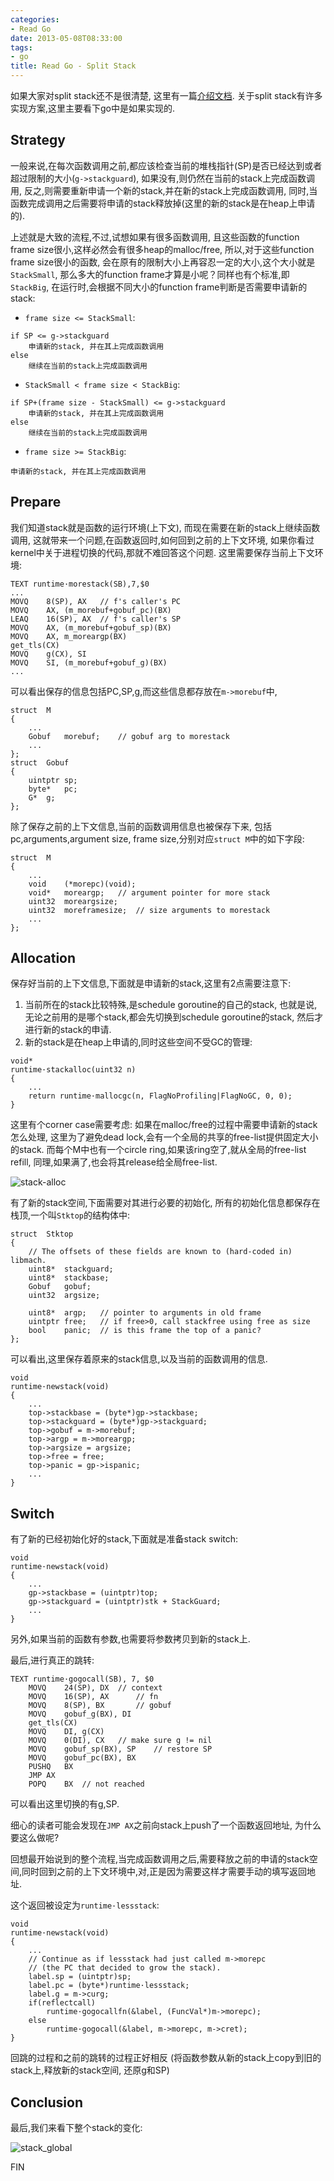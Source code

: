 ```yaml
---
categories:
- Read Go
date: 2013-05-08T08:33:00
tags:
- go
title: Read Go - Split Stack
---
```


如果大家对split stack还不是很清楚,
这里有一篇[介绍文档](http://gcc.gnu.org/wiki/SplitStacks).
关于split stack有许多实现方案,这里主要看下go中是如果实现的.

## Strategy



一般来说,在每次函数调用之前,都应该检查当前的堆栈指针(SP)是否已经达到或者超过限制的大小(`g->stackguard`),
如果没有,则仍然在当前的stack上完成函数调用,
反之,则需要重新申请一个新的stack,并在新的stack上完成函数调用,
同时,当函数完成调用之后需要将申请的stack释放掉(这里的新的stack是在heap上申请的).

上述就是大致的流程,不过,试想如果有很多函数调用,
且这些函数的function frame size很小,这样必然会有很多heap的malloc/free,
所以,对于这些function frame size很小的函数,
会在原有的限制大小上再容忍一定的大小,这个大小就是`StackSmall`,
那么多大的function frame才算是小呢？同样也有个标准,即`StackBig`,
在运行时,会根据不同大小的function frame判断是否需要申请新的stack:

- `frame size <= StackSmall`:

~~~
if SP <= g->stackguard
	申请新的stack, 并在其上完成函数调用
else
	继续在当前的stack上完成函数调用
~~~

- `StackSmall < frame size < StackBig`:

~~~
if SP+(frame size - StackSmall) <= g->stackguard
	申请新的stack, 并在其上完成函数调用
else
	继续在当前的stack上完成函数调用
~~~

- `frame size >= StackBig`:

~~~
申请新的stack, 并在其上完成函数调用
~~~

## Prepare



我们知道stack就是函数的运行环境(上下文),
而现在需要在新的stack上继续函数调用,
这就带来一个问题,在函数返回时,如何回到之前的上下文环境,
如果你看过kernel中关于进程切换的代码,那就不难回答这个问题.
这里需要保存当前上下文环境:

~~~
TEXT runtime·morestack(SB),7,$0
...
MOVQ	8(SP), AX	// f's caller's PC
MOVQ	AX, (m_morebuf+gobuf_pc)(BX)
LEAQ	16(SP), AX	// f's caller's SP
MOVQ	AX, (m_morebuf+gobuf_sp)(BX)
MOVQ	AX, m_moreargp(BX)
get_tls(CX)
MOVQ	g(CX), SI
MOVQ	SI, (m_morebuf+gobuf_g)(BX)
...
~~~

可以看出保存的信息包括PC,SP,g,而这些信息都存放在`m->morebuf`中,

~~~
struct	M
{
	...
	Gobuf	morebuf;	// gobuf arg to morestack
	...
};
struct	Gobuf
{
	uintptr	sp;
	byte*	pc;
	G*	g;
};
~~~

除了保存之前的上下文信息,当前的函数调用信息也被保存下来,
包括pc,arguments,argument size, frame size,分别对应`struct M`中的如下字段:

~~~
struct	M
{
	...
	void	(*morepc)(void);
	void*	moreargp;	// argument pointer for more stack
	uint32	moreargsize;
	uint32	moreframesize;	// size arguments to morestack
	...
};
~~~

## Allocation



保存好当前的上下文信息,下面就是申请新的stack,这里有2点需要注意下:

1. 当前所在的stack比较特殊,是schedule goroutine的自己的stack,
也就是说,无论之前用的是哪个stack,都会先切换到schedule goroutine的stack,
然后才进行新的stack的申请.
2. 新的stack是在heap上申请的,同时这些空间不受GC的管理:

~~~
void*
runtime·stackalloc(uint32 n)
{
	...
	return runtime·mallocgc(n, FlagNoProfiling|FlagNoGC, 0, 0);
}
~~~

这里有个corner case需要考虑:
如果在malloc/free的过程中需要申请新的stack怎么处理,
这里为了避免dead lock,会有一个全局的共享的free-list提供固定大小的stack.
而每个M中也有一个circle ring,如果该ring空了,就从全局的free-list refill,
同理,如果满了,也会将其release给全局free-list.

![stack-alloc](stack-alloc.png)

有了新的stack空间,下面需要对其进行必要的初始化,
所有的初始化信息都保存在栈顶,一个叫`Stktop`的结构体中:

~~~
struct	Stktop
{
	// The offsets of these fields are known to (hard-coded in) libmach.
	uint8*	stackguard;
	uint8*	stackbase;
	Gobuf	gobuf;
	uint32	argsize;

	uint8*	argp;	// pointer to arguments in old frame
	uintptr	free;	// if free>0, call stackfree using free as size
	bool	panic;	// is this frame the top of a panic?
};
~~~
可以看出,这里保存着原来的stack信息,以及当前的函数调用的信息.

~~~
void
runtime·newstack(void)
{
	...
	top->stackbase = (byte*)gp->stackbase;
	top->stackguard = (byte*)gp->stackguard;
	top->gobuf = m->morebuf;
	top->argp = m->moreargp;
	top->argsize = argsize;
	top->free = free;
	top->panic = gp->ispanic;
	...
}
~~~

## Switch



有了新的已经初始化好的stack,下面就是准备stack switch:

~~~
void
runtime·newstack(void)
{
	...
	gp->stackbase = (uintptr)top;
	gp->stackguard = (uintptr)stk + StackGuard;
	...
}
~~~
另外,如果当前的函数有参数,也需要将参数拷贝到新的stack上.

最后,进行真正的跳转:

~~~
TEXT runtime·gogocall(SB), 7, $0
	MOVQ	24(SP), DX	// context
	MOVQ	16(SP), AX		// fn
	MOVQ	8(SP), BX		// gobuf
	MOVQ	gobuf_g(BX), DI
	get_tls(CX)
	MOVQ	DI, g(CX)
	MOVQ	0(DI), CX	// make sure g != nil
	MOVQ	gobuf_sp(BX), SP	// restore SP
	MOVQ	gobuf_pc(BX), BX
	PUSHQ	BX
	JMP	AX
	POPQ	BX	// not reached
~~~
可以看出这里切换的有g,SP.

细心的读者可能会发现在`JMP AX`之前向stack上push了一个函数返回地址,
为什么要这么做呢?

回想最开始说到的整个流程,当完成函数调用之后,需要释放之前的申请的stack空间,同时回到之前的上下文环境中,对,正是因为需要这样才需要手动的填写返回地址.

这个返回被设定为`runtime·lessstack`:

~~~
void
runtime·newstack(void)
{
	...
	// Continue as if lessstack had just called m->morepc
	// (the PC that decided to grow the stack).
	label.sp = (uintptr)sp;
	label.pc = (byte*)runtime·lessstack;
	label.g = m->curg;
	if(reflectcall)
		runtime·gogocallfn(&label, (FuncVal*)m->morepc);
	else
		runtime·gogocall(&label, m->morepc, m->cret);
}
~~~

回跳的过程和之前的跳转的过程正好相反
(将函数参数从新的stack上copy到旧的stack上,释放新的stack空间, 还原g和SP)

## Conclusion



最后,我们来看下整个stack的变化:

![stack_global](stack_global.png)

FIN
